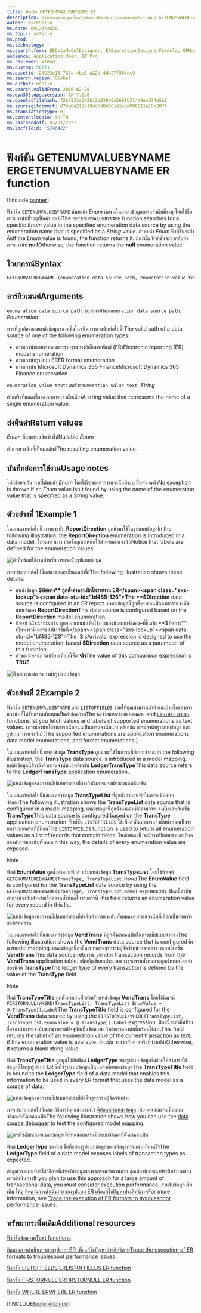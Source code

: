 ```yaml
---
title: ฟังก์ชัน GETENUMVALUEBYNAME ER
description: หัวข้อนี้แสดงข้อมูลเกี่ยวกับวิธีการใช้ฟังก์ชันการรายงานทางอิเล็กทรอนิกส์ GETENUMVALUEBYNAME (ER)
author: NickSelin
ms.date: 09/23/2020
ms.topic: article
ms.prod: ''
ms.technology: ''
ms.search.form: ERDataModelDesigner, ERExpressionDesignerFormula, ERMappedFormatDesigner, ERModelMappingDesigner
audience: Application User, IT Pro
ms.reviewer: kfend
ms.custom: 58771
ms.assetid: 24223e13-727a-4be6-a22d-4d427f504ac9
ms.search.region: Global
ms.author: nselin
ms.search.validFrom: 2016-02-28
ms.dyn365.ops.version: AX 7.0.0
ms.openlocfilehash: 72b5831e3d2bc2e839b0a569fb314a8ec074a5a1
ms.sourcegitcommit: 074b6e212d19dd5d84881d1cdd096611a18c207f
ms.translationtype: HT
ms.contentlocale: th-TH
ms.lasthandoff: 03/31/2021
ms.locfileid: "5746422"
---
```

# <a name="getenumvaluebyname-er-function"></a><span data-ttu-id="bf485-103">ฟังก์ชัน GETENUMVALUEBYNAME ER</span><span class="sxs-lookup"><span data-stu-id="bf485-103">GETENUMVALUEBYNAME ER function</span></span>

[!include [banner](../includes/banner.md)]

<span data-ttu-id="bf485-104">ฟังก์ชัน `GETENUMVALUEBYNAME` ค้นหาค่า *Enum* เฉพาะในแหล่งข้อมูลการแจงนับที่ระบุ โดยใช้ชื่อการแจงนับที่ระบุเป็นค่า *สตริง*</span><span class="sxs-lookup"><span data-stu-id="bf485-104">The `GETENUMVALUEBYNAME` function searches for a specific *Enum* value in the specified enumeration data source by using the enumeration name that is specified as a *String* value.</span></span> <span data-ttu-id="bf485-105">ถ้าพบค่า *Enum* ฟังก์ชันจะส่งคืน</span><span class="sxs-lookup"><span data-stu-id="bf485-105">If the *Enum* value is found, the function returns it.</span></span> <span data-ttu-id="bf485-106">มิฉะนั้น ฟังก์ชันจะส่งกลับค่าการแจงนับ **null**</span><span class="sxs-lookup"><span data-stu-id="bf485-106">Otherwise, the function returns the **null** enumeration value.</span></span>

## <a name="syntax"></a><span data-ttu-id="bf485-107">ไวยากรณ์</span><span class="sxs-lookup"><span data-stu-id="bf485-107">Syntax</span></span>

```vb
GETENUMVALUEBYNAME (enumeration data source path, enumeration value text)
```

## <a name="arguments"></a><span data-ttu-id="bf485-108">อาร์กิวเมนต์</span><span class="sxs-lookup"><span data-stu-id="bf485-108">Arguments</span></span>

<span data-ttu-id="bf485-109">`enumeration data source path`: *การแจงนับ*</span><span class="sxs-lookup"><span data-stu-id="bf485-109">`enumeration data source path`: *Enumeration*</span></span>

<span data-ttu-id="bf485-110">พาธที่ถูกต้องของแหล่งข้อมูลของหนึ่งในชนิดการแจงนับต่อไปนี้:</span><span class="sxs-lookup"><span data-stu-id="bf485-110">The valid path of a data source of one of the following enumeration types:</span></span>

- <span data-ttu-id="bf485-111">การแจงนับแบบจำลองการรายงานทางอิเล็กทรอนิกส์ (ER)</span><span class="sxs-lookup"><span data-stu-id="bf485-111">Electronic reporting (ER) model enumeration</span></span>
- <span data-ttu-id="bf485-112">การแจงนับรูปแบบ ER</span><span class="sxs-lookup"><span data-stu-id="bf485-112">ER format enumeration</span></span>
- <span data-ttu-id="bf485-113">การแจงนับ Microsoft Dynamics 365 Finance</span><span class="sxs-lookup"><span data-stu-id="bf485-113">Microsoft Dynamics 365 Finance enumeration</span></span>

<span data-ttu-id="bf485-114">`enumeration value text`: *สตริง*</span><span class="sxs-lookup"><span data-stu-id="bf485-114">`enumeration value text`: *String*</span></span>

<span data-ttu-id="bf485-115">ค่าสตริงที่แสดงชื่อของค่าการแจงนับเดียว</span><span class="sxs-lookup"><span data-stu-id="bf485-115">A string value that represents the name of a single enumeration value.</span></span>

## <a name="return-values"></a><span data-ttu-id="bf485-116">ส่งคืนค่า</span><span class="sxs-lookup"><span data-stu-id="bf485-116">Return values</span></span>

<span data-ttu-id="bf485-117">*Enum* ที่สามารถเว้นว่างได้</span><span class="sxs-lookup"><span data-stu-id="bf485-117">Nullable *Enum*</span></span>

<span data-ttu-id="bf485-118">ค่าการแจงนับที่เป็นผลลัพธ์</span><span class="sxs-lookup"><span data-stu-id="bf485-118">The resulting enumeration value.</span></span>

## <a name="usage-notes"></a><span data-ttu-id="bf485-119">บันทึกย่อการใช้งาน</span><span class="sxs-lookup"><span data-stu-id="bf485-119">Usage notes</span></span>

<span data-ttu-id="bf485-120">ไม่มีข้อยกเว้น หากไม่พบค่า *Enum* โดยใช้ชื่อของค่าการแจงนับที่ระบุเป็นค่า *สตริง*</span><span class="sxs-lookup"><span data-stu-id="bf485-120">No exception is thrown if an *Enum* value isn't found by using the name of the enumeration value that is specified as a *String* value.</span></span>

## <a name="example-1"></a><span data-ttu-id="bf485-121">ตัวอย่างที่ 1</span><span class="sxs-lookup"><span data-stu-id="bf485-121">Example 1</span></span>

<span data-ttu-id="bf485-122">ในแผนภาพต่อไปนี้ การแจงนับ **ReportDirection** ถูกนำมาใช้ในรูปแบบข้อมูล</span><span class="sxs-lookup"><span data-stu-id="bf485-122">In the following illustration, the **ReportDirection** enumeration is introduced in a data model.</span></span> <span data-ttu-id="bf485-123">โปรดทราบว่า ป้ายชื่อถูกกำหนดไว้สำหรับค่าแจงนับ</span><span class="sxs-lookup"><span data-stu-id="bf485-123">Notice that labels are defined for the enumeration values.</span></span>

![ค่าที่พร้อมใช้งานสำหรับการแจงนับรูปแบบข้อมูล](./media/ER-data-model-enumeration-values.PNG)

<span data-ttu-id="bf485-125">ภาพประกอบต่อไปนี้แสดงรายละเอียดเหล่านี้:</span><span class="sxs-lookup"><span data-stu-id="bf485-125">The following illustration shows these details:</span></span>

- <span data-ttu-id="bf485-126">แหล่งข้อมูล **$ทิศทาง** ถูกตั้งค่าคอนฟิกในรายงาน ER</span><span class="sxs-lookup"><span data-stu-id="bf485-126">The **$Direction** data source is configured in an ER report.</span></span> <span data-ttu-id="bf485-127">แหล่งข้อมูลนี้ถูกตั้งค่าคอนฟิกตามการแจงนับแบบจำลอง **ReportDirection**</span><span class="sxs-lookup"><span data-stu-id="bf485-127">This data source is configured based on the **ReportDirection** model enumeration.</span></span>
- <span data-ttu-id="bf485-128">นิพจน์ `$IsArrivals` ถูกออกแบบมาเพื่อใช้การแจงนับแบบจำลอง–ที่ขึ้นกับ **$ทิศทาง** เป็นพารามิเตอร์ของฟังก์ชันนี้</span><span class="sxs-lookup"><span data-stu-id="bf485-128">The `$IsArrivals` expression is designed to use the model enumeration–based **$Direction** data source as a parameter of this function.</span></span>
- <span data-ttu-id="bf485-129">ค่าของนิพจน์การเปรียบเทียบนี้คือ **จริง**</span><span class="sxs-lookup"><span data-stu-id="bf485-129">The value of this comparison expression is **TRUE**.</span></span>

![ตัวอย่างของการแจงนับรูปแบบข้อมูล](./media/ER-data-model-enumeration-usage.PNG)

## <a name="example-2"></a><span data-ttu-id="bf485-131">ตัวอย่างที่ 2</span><span class="sxs-lookup"><span data-stu-id="bf485-131">Example 2</span></span>

<span data-ttu-id="bf485-132">ฟังก์ชัน `GETENUMVALUEBYNAME` และ [`LISTOFFIELDS`](er-functions-list-listoffields.md) ช่วยให้คุณสามารถนำค่าและป้ายชื่อของการแจงนับที่ได้รับการสนับสนุนเป็นค่าข้อความ</span><span class="sxs-lookup"><span data-stu-id="bf485-132">The `GETENUMVALUEBYNAME` and [`LISTOFFIELDS`](er-functions-list-listoffields.md) functions let you fetch values and labels of supported enumerations as text values.</span></span> <span data-ttu-id="bf485-133">(การแจงนับได้รับการสนับสนุนเป็นการแจงนับแอปพลิเคชัน การแจงนับรูปแบบข้อมูล และรูปแบบการแจงนับ)</span><span class="sxs-lookup"><span data-stu-id="bf485-133">(The supported enumerations are application enumerations, data model enumerations, and format enumerations.)</span></span>

<span data-ttu-id="bf485-134">ในแผนภาพต่อไปนี้ แหล่งข้อมูล **TransType** ถูกนำมาใช้ในการแม็ปแบบจำลอง</span><span class="sxs-lookup"><span data-stu-id="bf485-134">In the following illustration, the **TransType** data source is introduced in a model mapping.</span></span> <span data-ttu-id="bf485-135">แหล่งข้อมูลนี้อ้างอิงถึงการแจงนับแอพลิเคชัน **LedgerTransType**</span><span class="sxs-lookup"><span data-stu-id="bf485-135">This data source refers to the **LedgerTransType** application enumeration.</span></span>

![แหล่งข้อมูลของการแม็ปแบบจำลองที่อ้างอิงถึงการแจงนับของแอพลิเคชัน](./media/er-functions-text-getenumvaluebyname-example2-1.png)

<span data-ttu-id="bf485-137">ในแผนภาพต่อไปนี้แสเงแหล่งข้อมูล **TransTypeList** ที่ถูกตั้งค่าคอนฟิกในการแม็ปแบบจำลอง</span><span class="sxs-lookup"><span data-stu-id="bf485-137">The following illustration shows the **TransTypeList** data source that is configured in a model mapping.</span></span> <span data-ttu-id="bf485-138">แหล่งข้อมูลนี้ถูกตั้งค่าคอนฟิกตามการแจงนับแอพลิเคชัน **TransType**</span><span class="sxs-lookup"><span data-stu-id="bf485-138">This data source is configured based on the **TransType** application enumeration.</span></span> <span data-ttu-id="bf485-139">ฟังก์ชัน `LISTOFFIELDS` ใช้เพื่อส่งคืนค่าการแจงนับทั้งหมดเป็นรายการเรกคอร์ดที่มีฟิลด์</span><span class="sxs-lookup"><span data-stu-id="bf485-139">The `LISTOFFIELDS` function is used to return all enumeration values as a list of records that contain fields.</span></span> <span data-ttu-id="bf485-140">ในลักษณะนี้ จะมีการเปิดเผยรายละเอียดของค่าการแจงนับทั้งหมด</span><span class="sxs-lookup"><span data-stu-id="bf485-140">In this way, the details of every enumeration value are exposed.</span></span>

> [!NOTE]
> <span data-ttu-id="bf485-141">ฟิลด์ **EnumValue** ถูกตั้งค่าคอนฟิกสำหรับแหล่งข้อมูล **TransTypeList** โดยใช้นิพจน์ `GETENUMVALUEBYNAME(TransType, TransTypeList.Name)`</span><span class="sxs-lookup"><span data-stu-id="bf485-141">The **EnumValue** field is configured for the **TransTypeList** data source by using the `GETENUMVALUEBYNAME(TransType, TransTypeList.Name)` expression.</span></span> <span data-ttu-id="bf485-142">ฟิลด์นี้ส่งคืนค่าการแจงนับสำหรับเร็กคอร์ดทั้งหมดในรายการนี้</span><span class="sxs-lookup"><span data-stu-id="bf485-142">This field returns an enumeration value for every record in this list.</span></span>

![แหล่งข้อมูลของการแม็ปแบบจำลองที่ส่งคืนค่าการแจงนับทั้งหมดของการแจงนับที่เลือกเป็นรายการของเรกคอร์ด](./media/er-functions-text-getenumvaluebyname-example2-2.png)

<span data-ttu-id="bf485-144">ในแผนภาพต่อไปนี้แสเงแหล่งข้อมูล **VendTrans** ที่ถูกตั้งค่าคอนฟิกในการแม็ปแบบจำลอง</span><span class="sxs-lookup"><span data-stu-id="bf485-144">The following illustration shows the **VendTrans** data source that is configured in a model mapping.</span></span> <span data-ttu-id="bf485-145">แหล่งข้อมูลนี้ส่งคืนเรกคอร์ดธุรกรรมผู้จัดจำหน่ายจากตารางแอพลิเคชัน **VendTrans**</span><span class="sxs-lookup"><span data-stu-id="bf485-145">This data source returns vendor transaction records from the **VendTrans** application table.</span></span> <span data-ttu-id="bf485-146">ชนิดบัญชีแยกประเภทของธุรกรรมทั้งหมดจะถูกกำหนดโดยค่าของฟิลด์ **TransType**</span><span class="sxs-lookup"><span data-stu-id="bf485-146">The ledger type of every transaction is defined by the value of the **TransType** field.</span></span>

> [!NOTE]
> <span data-ttu-id="bf485-147">ฟิลด์ **TransTypeTitle** ถูกตั้งค่าคอนฟิกสำหรับแหล่งข้อมูล **VendTrans** โดยใช้นิพจน์ `FIRSTORNULL(WHERE(TransTypeList, TransTypeList.EnumValue = @.TransType)).Label`</span><span class="sxs-lookup"><span data-stu-id="bf485-147">The **TransTypeTitle** field is configured for the **VendTrans** data source by using the `FIRSTORNULL(WHERE(TransTypeList, TransTypeList.EnumValue = @.TransType)).Label` expression.</span></span> <span data-ttu-id="bf485-148">ฟิลด์นี้จะส่งคืนป้ายชื่อของค่าการแจงนับของธุรกรรมปัจจุบันเป็นข้อความ ถ้าค่าการแจงนับนี้พร้อมใช้งาน</span><span class="sxs-lookup"><span data-stu-id="bf485-148">This field returns the label of an enumeration value of the current transaction as text, if this enumeration value is available.</span></span> <span data-ttu-id="bf485-149">มิฉะนั้น จะส่งกลับค่าสตริงที่ว่างเปล่า</span><span class="sxs-lookup"><span data-stu-id="bf485-149">Otherwise, it returns a blank string value.</span></span>
>
> <span data-ttu-id="bf485-150">ฟิลด์ **TransTypeTitle** ถูกผูกไว้กับฟิลด์ **LedgerType** ของรูปแบบข้อมูลซึ่งช่วยให้สามารถใช้ข้อมูลนี้ในทุกรูปแบบ ER ซึ่งใช้รูปแบบข้อมูลเป็นแหล่งที่มาของข้อมูล</span><span class="sxs-lookup"><span data-stu-id="bf485-150">The **TransTypeTitle** field is bound to the **LedgerType** field of a data model that enables this information to be used in every ER format that uses the data model as a source of data.</span></span>

![แหล่งข้อมูลของการแม็ปแบบจำลองที่ส่งคืนธุรกรรมผู้จัดจำหน่าย](./media/er-functions-text-getenumvaluebyname-example2-3.png)

<span data-ttu-id="bf485-152">ภาพประกอบต่อไปนี้แสดงวิธีการที่คุณสามารถใช้ [ดีบักเกอร์แหล่งข้อมูล](er-debug-data-sources.md) เพื่อทดสอบการแม็ปแบบจำลองที่ตั้งค่าคอนฟิก</span><span class="sxs-lookup"><span data-stu-id="bf485-152">The following illustration shows how you can use the [data source debugger](er-debug-data-sources.md) to test the configured model mapping.</span></span>

![การใช้ดีบักเกอร์แหล่งข้อมูลเพื่อทดสอบการแม็ปแบบจำลองที่ตั้งค่าคอนฟิก](./media/er-functions-text-getenumvaluebyname-example2-4.gif)

<span data-ttu-id="bf485-154">ฟิลด์ **LedgerType** ของป้ายชื่อที่แสดงรูปแบบข้อมูลของชนิดธุรกรรมตามที่คาดไว้</span><span class="sxs-lookup"><span data-stu-id="bf485-154">The **LedgerType** field of a data model exposes labels of transaction types as expected.</span></span>

<span data-ttu-id="bf485-155">ถ้าคุณวางแผนที่จะใช้วิธีการนี้สำหรับข้อมูลของธุรกรรมจำนวนมาก คุณต้องพิจารณาประสิทธิภาพของการดำเนินการ</span><span class="sxs-lookup"><span data-stu-id="bf485-155">If you plan to use this approach for a large amount of transactional data, you must consider execution performance.</span></span> <span data-ttu-id="bf485-156">สำหรับข้อมูลเพิ่มเติม ให้ดู [ติดตามการดำเนินการของรูปแบบ ER เพื่อแก้ไขปัญหาประสิทธิภาพ](trace-execution-er-troubleshoot-perf.md)</span><span class="sxs-lookup"><span data-stu-id="bf485-156">For more information, see [Trace the execution of ER formats to troubleshoot performance issues](trace-execution-er-troubleshoot-perf.md).</span></span>

## <a name="additional-resources"></a><span data-ttu-id="bf485-157">ทรัพยากรเพิ่มเติม</span><span class="sxs-lookup"><span data-stu-id="bf485-157">Additional resources</span></span>

[<span data-ttu-id="bf485-158">ฟังก์ชันข้อความ</span><span class="sxs-lookup"><span data-stu-id="bf485-158">Text functions</span></span>](er-functions-category-text.md)

[<span data-ttu-id="bf485-159">ติดตามการดำเนินการของรูปแบบ ER เพื่อแก้ไขปัญหาประสิทธิภาพ</span><span class="sxs-lookup"><span data-stu-id="bf485-159">Trace the execution of ER formats to troubleshoot performance issues</span></span>](trace-execution-er-troubleshoot-perf.md)

[<span data-ttu-id="bf485-160">ฟังก์ชัน LISTOFFIELDS ER</span><span class="sxs-lookup"><span data-stu-id="bf485-160">LISTOFFIELDS ER function</span></span>](er-functions-list-listoffields.md)

[<span data-ttu-id="bf485-161">ฟังก์ชัน FIRSTORNULL ER</span><span class="sxs-lookup"><span data-stu-id="bf485-161">FIRSTORNULL ER function</span></span>](er-functions-list-firstornull.md)

[<span data-ttu-id="bf485-162">ฟังก์ชั่น WHERE ER</span><span class="sxs-lookup"><span data-stu-id="bf485-162">WHERE ER function</span></span>](er-functions-list-where.md)


[!INCLUDE[footer-include](../../../includes/footer-banner.md)]
